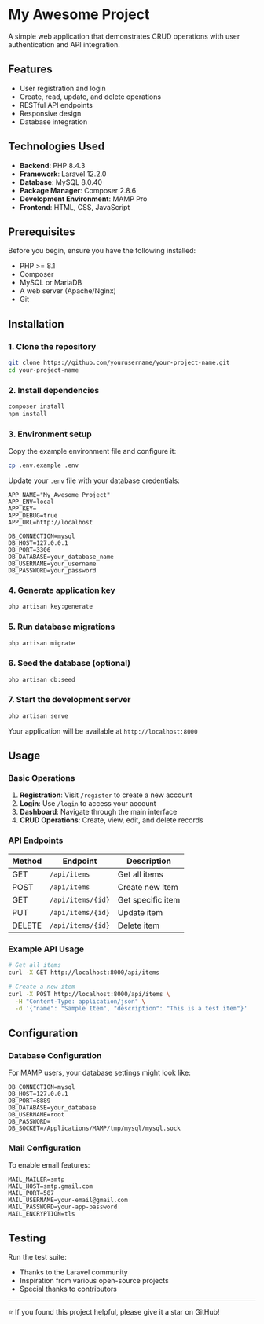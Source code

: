 # My Awesome Project

A simple web application that demonstrates CRUD operations with user authentication and API integration.

## Features

- User registration and login
- Create, read, update, and delete operations
- RESTful API endpoints
- Responsive design
- Database integration

## Technologies Used

- **Backend**: PHP 8.4.3
- **Framework**: Laravel 12.2.0
- **Database**: MySQL 8.0.40
- **Package Manager**: Composer 2.8.6
- **Development Environment**: MAMP Pro
- **Frontend**: HTML, CSS, JavaScript

## Prerequisites

Before you begin, ensure you have the following installed:

- PHP >= 8.1
- Composer
- MySQL or MariaDB
- A web server (Apache/Nginx)
- Git

## Installation

### 1. Clone the repository

```bash
git clone https://github.com/yourusername/your-project-name.git
cd your-project-name
```

### 2. Install dependencies

```bash
composer install
npm install
```

### 3. Environment setup

Copy the example environment file and configure it:

```bash
cp .env.example .env
```

Update your `.env` file with your database credentials:

```env
APP_NAME="My Awesome Project"
APP_ENV=local
APP_KEY=
APP_DEBUG=true
APP_URL=http://localhost

DB_CONNECTION=mysql
DB_HOST=127.0.0.1
DB_PORT=3306
DB_DATABASE=your_database_name
DB_USERNAME=your_username
DB_PASSWORD=your_password
```

### 4. Generate application key

```bash
php artisan key:generate
```

### 5. Run database migrations

```bash
php artisan migrate
```

### 6. Seed the database (optional)

```bash
php artisan db:seed
```

### 7. Start the development server

```bash
php artisan serve
```

Your application will be available at `http://localhost:8000`

## Usage

### Basic Operations

1. **Registration**: Visit `/register` to create a new account
2. **Login**: Use `/login` to access your account
3. **Dashboard**: Navigate through the main interface
4. **CRUD Operations**: Create, view, edit, and delete records

### API Endpoints

| Method | Endpoint | Description |
|--------|----------|-------------|
| GET | `/api/items` | Get all items |
| POST | `/api/items` | Create new item |
| GET | `/api/items/{id}` | Get specific item |
| PUT | `/api/items/{id}` | Update item |
| DELETE | `/api/items/{id}` | Delete item |

### Example API Usage

```bash
# Get all items
curl -X GET http://localhost:8000/api/items

# Create a new item
curl -X POST http://localhost:8000/api/items \
  -H "Content-Type: application/json" \
  -d '{"name": "Sample Item", "description": "This is a test item"}'
```

## Configuration

### Database Configuration

For MAMP users, your database settings might look like:

```env
DB_CONNECTION=mysql
DB_HOST=127.0.0.1
DB_PORT=8889
DB_DATABASE=your_database
DB_USERNAME=root
DB_PASSWORD=
DB_SOCKET=/Applications/MAMP/tmp/mysql/mysql.sock
```

### Mail Configuration

To enable email features:

```env
MAIL_MAILER=smtp
MAIL_HOST=smtp.gmail.com
MAIL_PORT=587
MAIL_USERNAME=your-email@gmail.com
MAIL_PASSWORD=your-app-password
MAIL_ENCRYPTION=tls
```

## Testing

Run the test suite:



- Thanks to the Laravel community
- Inspiration from various open-source projects
- Special thanks to contributors

---

⭐ If you found this project helpful, please give it a star on GitHub!
